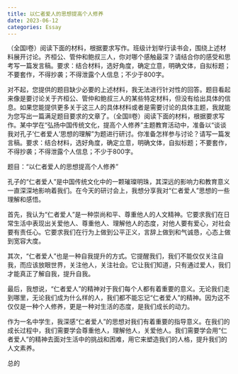 ```yaml
---
title: 以仁者爱人的思想提高个人修养
date: 2023-06-12
categories: Essay
---
```




（全国Ⅰ卷）阅读下面的材料，根据要求写作。班级计划举行读书会，围绕上述材料展开讨论。齐桓公、管仲和鲍叔三人，你对哪个感触最深？请结合你的感受和思考写一篇发言稿。要求：结合材料，选好角度，确定立意，明确文体，自拟标题；不要套作，不得抄袭；不得泄露个人信息；不少于800字。

对不起，您提供的题目缺少必要的上述材料，我无法进行针对性的回答。题目看起来像是要讨论关于齐桓公、管仲和鲍叔三人的某些特定材料，但没有给出具体的信息。如果您能提供更多关于这三人的具体材料或者是需要讨论的具体主题，我就能为您写出一篇满足题目要求的文章了。（全国Ⅱ卷）阅读下面的材料，根据要求写作。某中学在“弘扬中国传统文化，提高个人修养”主题教育活动中，准备以“谈谈我对孔子‘仁者爱人’思想的理解”为题进行研讨。你准备怎样参与讨论？请写一篇发言稿。要求：结合材料，选好角度，确定立意，明确文体，自拟标题；不要套作，不得抄袭；不得泄露个人信息；不少于800字。

题目：“以仁者爱人的思想提高个人修养”

孔子的“仁者爱人”是中国传统文化中的一颗璀璨明珠，其深远的影响力和教育意义一直深深地影响着我们。在今天的研讨会上，我想分享我对“仁者爱人”思想的一些理解和感悟。

首先，我认为“仁者爱人”是一种崇尚和平、尊重他人的人文精神。它要求我们在日常生活中表现出关爱他人、尊重他人、理解他人的态度，对他人要有爱心，对社会要有责任心。它要求我们在行为上做到公平正义，言辞上做到和气诚恳，心态上做到宽容大度。

其次，“仁者爱人”也是一种自我提升的方式。它提醒我们，我们不能仅仅关注自我，而应该放眼世界，关注他人，关注社会。它让我们知道，只有通过爱人，我们才能真正了解自我，提升自我。

最后，我想说，“仁者爱人”的精神对于我们每个人都有着重要的意义。无论我们走到哪里，无论我们成为什么样的人，我们都不能忘记“仁者爱人”的精神。因为这不仅仅是一种个人修养，更是一种对生活的态度，是我们成长的动力。

作为一名中学生，我深感“仁者爱人”的思想对我们有着重要的指导意义。在我们的成长过程中，我们需要学会尊重他人，理解他人，关爱他人。我们需要学会用“仁者爱人”的精神去面对生活中的挑战和困难，用它来塑造我们的人格，提升我们的人文素养。

总的
